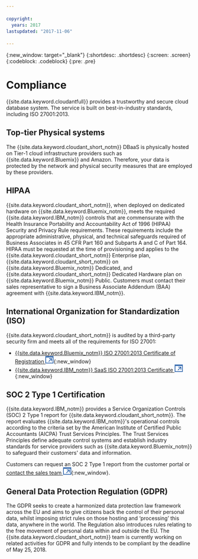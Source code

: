 ```yaml
---

copyright:
  years: 2017
lastupdated: "2017-11-06"

---
```


{:new_window: target="_blank"}
{:shortdesc: .shortdesc}
{:screen: .screen}
{:codeblock: .codeblock}
{:pre: .pre}

<!-- Acrolinx: 2017-04-28 -->

# Compliance

{{site.data.keyword.cloudantfull}} provides a trustworthy and secure cloud database system.
The service is built on best-in-industry standards,
including ISO 27001:2013.

## Top-tier Physical systems

The {{site.data.keyword.cloudant_short_notm}} DBaaS is physically hosted
on Tier-1 cloud infrastructure providers such as {{site.data.keyword.Bluemix}} and Amazon.
Therefore,
your data is protected by the network and physical security measures that are employed by these providers.

## HIPAA

{{site.data.keyword.cloudant_short_notm}}, when deployed on dedicated hardware on {{site.data.keyword.Bluemix_notm}}, 
meets the required {{site.data.keyword.IBM_notm}} controls that are commensurate with the Health Insurance Portability and Accountability Act of 1996 (HIPAA) Security and Privacy Rule requirements. These requirements 
include the appropriate administrative, physical, and technical safeguards required of Business 
Associates in 45 CFR Part 160 and Subparts A and C of Part 164. HIPAA must be requested at the 
time of provisioning and applies to the {{site.data.keyword.cloudant_short_notm}} Enterprise plan, 
{{site.data.keyword.cloudant_short_notm}} on {{site.data.keyword.Bluemix_notm}} Dedicated, 
and {{site.data.keyword.cloudant_short_notm}} Dedicated Hardware plan on {{site.data.keyword.Bluemix_notm}} Public. Customers 
must contact their sales 
representative to sign a Business Associate Addendum (BAA) agreement with {{site.data.keyword.IBM_notm}}.

## International Organization for Standardization (ISO)

{{site.data.keyword.cloudant_short_notm}} is audited by a third-party security firm
and meets all of the requirements for ISO 27001:

* [{{site.data.keyword.Bluemix_notm}} ISO 27001:2013 Certificate of Registration ![External link icon](../images/launch-glyph.svg "External link icon")](ftp://public.dhe.ibm.com/cloud/bluemix/compliance/Bluemix_ISO27K1_WWCert_2016.pdf){:new_window}
* [{{site.data.keyword.IBM_notm}} SaaS ISO 27001:2013 Certificate ![External link icon](../images/launch-glyph.svg "External link icon")](https://www-01.ibm.com/common/ssi/cgi-bin/ssialias?subtype=ST&infotype=SA&htmlfid=KUJ12445USEN&attachment=KUJ12445USEN.PDF){:new_window}

## SOC 2 Type 1 Certification

{{site.data.keyword.IBM_notm}} provides a Service Organization Controls (SOC) 2 Type 1 report for {{site.data.keyword.cloudant_short_notm}}. The report evaluates {{site.data.keyword.IBM_notm}}'s operational 
controls according to the criteria set by the American Institute of Certified Public Accountants (AICPA) 
Trust Services Principles. The Trust Services Principles define adequate control systems and 
establish industry standards for service providers such as {{site.data.keyword.Bluemix_notm}} to safeguard their customers' 
data and information.

Customers can request an SOC 2 Type 1 report from the customer portal or 
[contact the sales team ![External link icon](../images/launch-glyph.svg "External link icon")](https://cloudant.com/history/contact-us/){:new_window}.

## General Data Protection Regulation (GDPR) 

The GDPR seeks to create a harmonized data protection law 
framework across the EU and aims to give citizens back the control of their personal data, whilst 
imposing strict rules on those hosting and ‘processing’ this data, anywhere in the world. The 
Regulation also introduces rules relating to the free movement of personal data within and outside 
the EU. The {{site.data.keyword.cloudant_short_notm}} team is currently working on related activities for GDPR and fully intends to 
be compliant by the deadline of May 25, 2018.